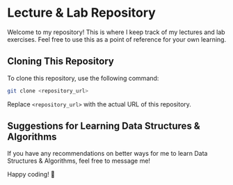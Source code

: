 # Lecture & Lab Repository

Welcome to my repository! This is where I keep track of my lectures and lab exercises. Feel free to use this as a point of reference for your own learning.

## Cloning This Repository
To clone this repository, use the following command:

```bash
git clone <repository_url>
```

Replace `<repository_url>` with the actual URL of this repository.

## Suggestions for Learning Data Structures & Algorithms
If you have any recommendations on better ways for me to learn Data Structures & Algorithms, feel free to message me!

Happy coding! 🚀
